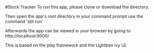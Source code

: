 #Stock Tracker
To run this app, please clone or download the directory.

Then open the app's root directory in your command prompt use the command 'sbt run'

Afterwards the app can be viewed in your browser by going to http://localhost:9000/

This is based on the play framework and the Lightben ivy UI.
